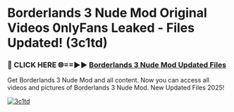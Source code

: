 # Borderlands 3 Nude Mod Original Videos 0nlyFans Leaked - Files Updated! (3c1td)

<h3>🔴 CLICK HERE 🌐==►► <a href="https://tinyurl.com/52m3yx9h" rel="nofollow">Borderlands 3 Nude Mod Updated Files</a></h3>

Get Borderlands 3 Nude Mod and all content. Now you can access all videos and pictures of Borderlands 3 Nude Mod. New Updated Files 2025!

[![3c1td](https://i.imgur.com/TnHtlc8.gif)](https://tinyurl.com/52m3yx9h)
